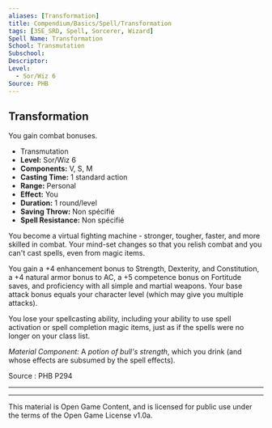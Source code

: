 ```yaml
---
aliases: [Transformation]
title: Compendium/Basics/Spell/Transformation
tags: [35E_SRD, Spell, Sorcerer, Wizard]
Spell Name: Transformation
School: Transmutation
Subschool: 
Descriptor: 
Level:
  - Sor/Wiz 6
Source: PHB
---
```



## Transformation

You gain combat bonuses.

*   Transmutation
*   **Level:** Sor/Wiz 6
*   **Components:** V, S, M
*   **Casting Time:** 1 standard action
*   **Range:** Personal
*   **Effect:** You
*   **Duration:** 1 round/level
*   **Saving Throw:** Non spécifié
*   **Spell Resistance:** Non spécifié

<p>You become a virtual fighting machine -  stronger, tougher, faster, and more skilled in combat. Your mind-set changes so that you relish combat and you can't cast spells, even from magic items.</p><p>You gain a +4 enhancement bonus to Strength, Dexterity, and Constitution, a +4 natural armor bonus to AC, a +5 competence bonus on Fortitude saves, and proficiency with all simple and martial weapons. Your base attack bonus equals your character level (which may give you multiple attacks).</p><p>You lose your spellcasting ability, including your ability to use spell activation or spell completion magic items, just as if the spells were no longer on your class list.</p><p><i>Material Component:</i> A <i>potion of bull's strength</i>, which you drink (and whose effects are subsumed by the spell effects).</p>

Source : PHB P294

---

---

This material is Open Game Content, and is licensed for public use under
the terms of the Open Game License v1.0a.
